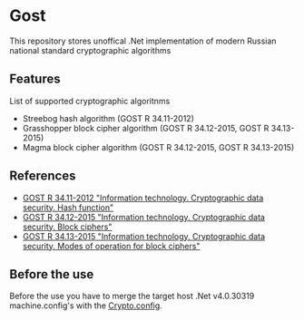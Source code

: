 # Gost
This repository stores unoffical .Net implementation of modern Russian national standard cryptographic algorithms

## Features
List of supported cryptographic algoritnms
* Streebog hash algorithm (GOST R 34.11-2012)
* Grasshopper block cipher algorithm (GOST R 34.12-2015, GOST R 34.13-2015)
* Magma block cipher algorithm (GOST R 34.12-2015, GOST R 34.13-2015)

## References
* [GOST R 34.11-2012 "Information technology. Cryptographic data security. Hash function"](http://tc26.ru/en/standard/gost/GOST_R_34_11-2012_eng.pdf)
* [GOST R 34.12-2015 "Information technology. Cryptographic data security. Block ciphers"](http://tc26.ru/en/standard/gost/GOST_R_34_12_2015_ENG.pdf)
* [GOST R 34.13-2015 "Information technology. Cryptographic data security. Modes of operation for block ciphers"](http://tc26.ru/en/standard/gost/GOST_R_34_13_2015_ENG.pdf)

## Before the use
Before the use you have to merge the target host .Net v4.0.30319 machine.config's with the [Crypto.config](./tools/Crypto.config).
